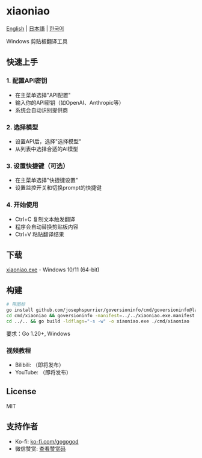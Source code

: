 # xiaoniao

[English](README_EN.md) | [日本語](README_JP.md) | [한국어](README_KR.md)

Windows 剪贴板翻译工具

## 快速上手

### 1. 配置API密钥
- 在主菜单选择"API配置"
- 输入你的API密钥（如OpenAI、Anthropic等）
- 系统会自动识别提供商

### 2. 选择模型
- 设置API后，选择"选择模型"
- 从列表中选择合适的AI模型

### 3. 设置快捷键（可选）
- 在主菜单选择"快捷键设置"
- 设置监控开关和切换prompt的快捷键

### 4. 开始使用
- Ctrl+C 复制文本触发翻译
- 程序会自动替换剪贴板内容
- Ctrl+V 粘贴翻译结果

## 下载

[xiaoniao.exe](https://github.com/kaminoguo/xiaoniao/releases/latest) - Windows 10/11 (64-bit)

## 构建

```bash
# 带图标
go install github.com/josephspurrier/goversioninfo/cmd/goversioninfo@latest
cd cmd/xiaoniao && goversioninfo -manifest=../../xiaoniao.exe.manifest -icon=../../assets/icon.ico ../../versioninfo.json
cd ../.. && go build -ldflags="-s -w" -o xiaoniao.exe ./cmd/xiaoniao
```

要求：Go 1.20+, Windows

### 视频教程

- Bilibili: （即将发布）
- YouTube: （即将发布）

## License

MIT

## 支持作者

- Ko-fi: [ko-fi.com/gogogod](https://ko-fi.com/gogogod)
- 微信赞赏: [查看赞赏码](assets/wechat-pay.jpg)